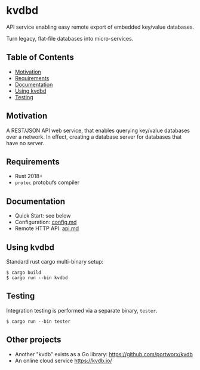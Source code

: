# kvdbd

API service enabling easy remote export of embedded key/value databases.

Turn legacy, flat-file databases into micro-services.

## Table of Contents

* [Motivation](#motivation)
* [Requirements](#requirements)
* [Documentation](#documentation)
* [Using kvdbd](#using-kvdbd)
* [Testing](#testing)

## Motivation

A REST/JSON API web service, that enables querying key/value databases
over a network.  In effect, creating a database server for databases
that have no server.

## Requirements

* Rust 2018+
* `protoc` protobufs compiler

## Documentation

* Quick Start: see below
* Configuration:  [config.md](doc/config.md)
* Remote HTTP API:  [api.md](doc/api.md)

## Using kvdbd

Standard rust cargo multi-binary setup:

```
$ cargo build
$ cargo run --bin kvdbd
```

## Testing

Integration testing is performed via a separate binary, `tester`.
```
$ cargo run --bin tester
```

## Other projects

* Another "kvdb" exists as a Go library: https://github.com/portworx/kvdb
* An online cloud service https://kvdb.io/

